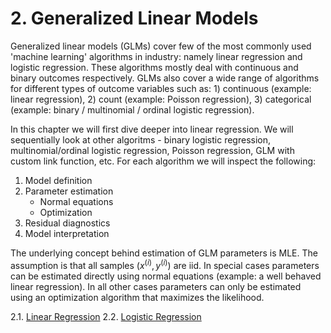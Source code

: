# 2. Generalized Linear Models

Generalized linear models (GLMs) cover few of the most commonly used 'machine learning' algorithms in industry: namely linear regression and logistic regression. These algorithms mostly deal with continuous and binary outcomes respectively. GLMs also cover a wide range of algorithms for different types of outcome variables such as: 1) continuous (example: linear regression), 2) count (example: Poisson regression), 3) categorical (example: binary / multinomial / ordinal logistic regression).

In this chapter we will first dive deeper into linear regression. We will sequentially look at other algoritms - binary logistic regression, multinomial/ordinal logistic regression, Poisson regression, GLM with custom link function, etc. For each algorithm we will inspect the following:

1. Model definition
2. Parameter estimation
    - Normal equations
    - Optimization
3. Residual diagnostics
4. Model interpretation

The underlying concept behind estimation of GLM parameters is MLE. The assumption is that all samples $(x^{(i)}, y^{(i)})$ are iid. In special cases parameters can be estimated directly using normal equations (example: a well behaved linear regression). In all other cases parameters can only be estimated using an optimization algorithm that maximizes the likelihood.

2.1. [Linear Regression](linear_regression.md)
2.2. [Logistic Regression](logistic_regression.md)